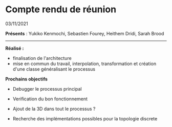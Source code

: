 # Compte rendu de réunion
03/11/2021 

**Présents** :  Yukiko Kenmochi, Sebastien Fourey, Heithem Dridi, Sarah Brood

-----

**Réalisé :**
- finalisation de l'architecture 
- mise en commun du travail, interpolation, transformation et création d'une classe généralisant le processus

**Prochains objectifs** 
- Debugger le processus principal 
- Verification du bon fonctionnement

- Ajout de la 3D dans tout le processus ? 
- Recherche des implémentations possibles pour la topologie discrete 
